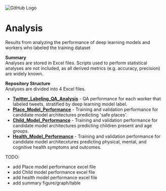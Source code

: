 ![GitHub Logo](/Images/Matching.jpg )

# Analysis
Results from analyzing the performance of deep learning models and workers who labeled the training dataset

**Summary** <br>
Analyses are stored in Excel files. Scripts used to perform statistical analyses are not included, as all derived metrics (e.g. accuracy, precision) are widely known.

**Repository Structure** <br>
Analyses are divided into 4 Excel files.

- **[Twitter_Labeling_QA_Analysis](https://github.com/larkinandy/ChildrensHealthSocialMediaASP3IRE/blob/main/deep_learning/create_training_dataset/analysis/Twitter_Labeling_QA_Analysis.xlsx)** - QA performance for each worker that labeled tweets, stratified by deep learning model label.<br>
- **[Place_Model_Performance](https://github.com/larkinandy/ChildrensHealthSocialMediaASP3IRE/tree/master/deep_learning)** - Training and validation performance for canddiate model architectures predicting 'safe places'.<br>
- **[Child_Model_Performance](https://github.com/larkinandy/ChildrensHealthSocialMediaASP3IRE/tree/master/analysis)** - Training and validation performance for candidate model architectures predicting children present and age groups. <br>
- **[Health_Model_Performance](https://github.com/larkinandy/ChildrensHealthSocialMediaASP3IRE/tree/master/website)** - Training and validation performance for candidate model architecxtures predicting physical, mental, and cognitive health symptoms and outcomes. <br>


TODO:
- add Place model performance excel file
- add Child model performance excel file
- add health model performance excel file
- add summary figure/graph/table
